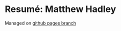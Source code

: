 # Resumé: Matthew Hadley

Managed on [github pages branch](https://github.com/diffsky/resume/tree/gh-pages)
